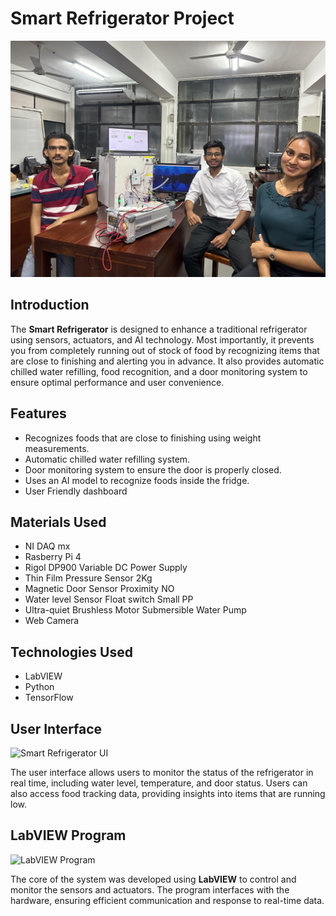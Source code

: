 <h1>Smart Refrigerator Project</h1>

<!-- Group Photo -->
<img src="https://github.com/dulan-devinda/Smart-Refrigerator/blob/main/images/1727517681738.jpg?raw=true" alt="Group Photo" width="1000">

<h2>Introduction</h2>
<p>
  The <strong>Smart Refrigerator</strong> is designed to enhance a traditional refrigerator using sensors, actuators, and AI technology. 
  Most importantly, it prevents you from completely running out of stock of food by recognizing items that are close to finishing and alerting you in advance.
  It also provides automatic chilled water refilling, food recognition, and a door monitoring system to ensure optimal performance and user convenience.
</p>

<h2>Features</h2>
<ul>
  <li>Recognizes foods that are close to finishing using weight measurements.</li>
  <li>Automatic chilled water refilling system.</li>
  <li>Door monitoring system to ensure the door is properly closed.</li>
  <li>Uses an AI model to recognize foods inside the fridge.</li>
  <li>User Friendly dashboard</li>
</ul>

<h2>Materials Used</h2>
<ul>
  <li>NI DAQ mx</li>
  <li>Rasberry Pi 4</li>
  <li>Rigol DP900 Variable DC Power Supply</li>
  <li>Thin Film Pressure Sensor 2Kg</li>
  <li>Magnetic Door Sensor Proximity NO</li>
  <li>Water level Sensor Float switch Small PP</li>
  <li>Ultra-quiet Brushless Motor Submersible Water Pump</li>
  <li>Web Camera</li>
  
</ul>

<h2>Technologies Used</h2>
<ul>
  <li>LabVIEW</li>
  <li>Python</li>
  <li>TensorFlow</li>
  
</ul>

<!-- User Interface Image -->
<h2>User Interface</h2>
<img src="path/to/ui-image.jpg" alt="Smart Refrigerator UI" width="600">
<p>
  The user interface allows users to monitor the status of the refrigerator in real time, including water level, temperature, and door status. 
  Users can also access food tracking data, providing insights into items that are running low.
</p>

<!-- LabVIEW Program Image -->
<h2>LabVIEW Program</h2>
<img src="path/to/labview-program.jpg" alt="LabVIEW Program" width="600">
<p>
  The core of the system was developed using <strong>LabVIEW</strong> to control and monitor the sensors and actuators. 
  The program interfaces with the hardware, ensuring efficient communication and response to real-time data.
</p>
